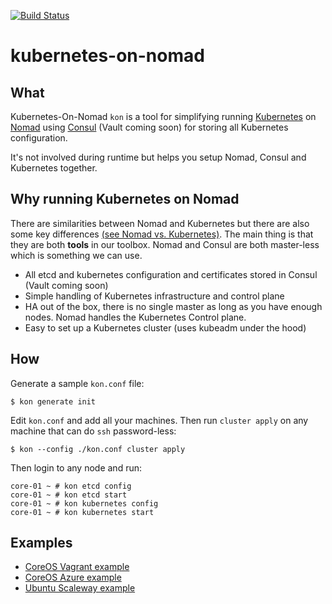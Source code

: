 [![Build Status](https://travis-ci.org/TheNatureOfSoftware/kubernetes-on-nomad.svg?branch=master)](https://travis-ci.org/TheNatureOfSoftware/kubernetes-on-nomad)

# kubernetes-on-nomad

## What

Kubernetes-On-Nomad `kon` is a tool for simplifying running [Kubernetes](https://kubernetes.io/)
on [Nomad](https://www.nomadproject.io/) using [Consul](https://www.consul.io/)
(Vault coming soon) for storing all Kubernetes configuration.

It's not involved during runtime but helps you setup Nomad, Consul and Kubernetes together.

## Why running Kubernetes on Nomad

There are similarities between Nomad and Kubernetes but there are also some key differences [(see Nomad vs. Kubernetes)](https://www.nomadproject.io/intro/vs/kubernetes.html). The main thing is that they are both **tools** in our toolbox. Nomad and Consul are both master-less which is something we can use.

* All etcd and kubernetes configuration and certificates stored in Consul (Vault coming soon)
* Simple handling of Kubernetes infrastructure and control plane
* HA out of the box, there is no single master as long as you have enough nodes. Nomad handles the Kubernetes Control plane.
* Easy to set up a Kubernetes cluster (uses kubeadm under the hood)

## How

Generate a sample `kon.conf` file:
```
$ kon generate init
```

Edit `kon.conf` and add all your machines. Then run `cluster apply` on any machine that can do `ssh` password-less:
```
$ kon --config ./kon.conf cluster apply
```

Then login to any node and run:
```
core-01 ~ # kon etcd config
core-01 ~ # kon etcd start
core-01 ~ # kon kubernetes config
core-01 ~ # kon kubernetes start
```

## Examples

* [CoreOS Vagrant example](./examples/coreos)
* [CoreOS Azure example](./examples/azure)
* [Ubuntu Scaleway example](./examples/scaleway)


